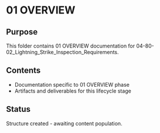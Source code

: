 # 01 OVERVIEW

## Purpose
This folder contains 01 OVERVIEW documentation for 04-80-02_Lightning_Strike_Inspection_Requirements.

## Contents
- Documentation specific to 01 OVERVIEW phase
- Artifacts and deliverables for this lifecycle stage

## Status
Structure created - awaiting content population.
